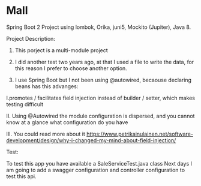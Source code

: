 # Mall

Spring Boot 2 Project using lombok, Orika, juni5, Mockito (Jupiter), Java 8.

Project Description:

1. This porject is a multi-module project

2. I did another test two years ago, at that I used a file to write the data, for this reason I prefer to choose another option. 

3. I use Spring Boot but I not been using @autowired, becaouse declaring beans has this advanges:

  I.promotes / facilitates field injection instead of builder / setter, which makes testing difficult
  
  II. Using @Autowired the module configuration is dispersed, and you cannot know at a glance what configuration do you have
  
  III. You could read more about it https://www.petrikainulainen.net/software-development/design/why-i-changed-my-mind-about-field-injection/
  

Test:

To test this app you have available a SaleServiceTest.java class 
Next days I am going to add a swagger configuration and controller configuration to test this api. 
